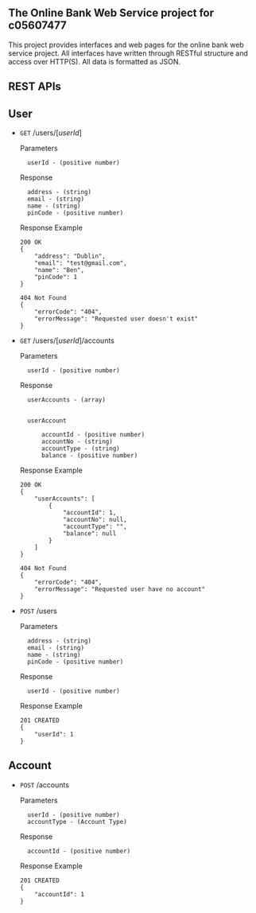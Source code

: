 ## The Online Bank Web Service project for c05607477
This project provides interfaces and web pages for the online bank web service project.
All interfaces have written through RESTful structure and access over HTTP(S). All data is formatted as JSON.
 
## REST APIs
## User
- `GET` /users/[*userId*]

    Parameters
    
        userId - (positive number)
        
    Response
    
        address - (string)
        email - (string)
        name - (string)
        pinCode - (positive number)
        
    Response Example
    ```
    200 OK
    {
        "address": "Dublin",
        "email": "test@gmail.com",
        "name": "Ben",
        "pinCode": 1
    }
    ```
    
    ```
    404 Not Found
    {
        "errorCode": "404",
        "errorMessage": "Requested user doesn't exist"
    }
    ```
         

- `GET` /users/[*userId*]/accounts

    Parameters
    
        userId - (positive number)

    Response
    
        userAccounts - (array)

        
        userAccount
        
            accountId - (positive number)
            accountNo - (string)
            accountType - (string)
            balance - (positive number)
            
    Response Example
    ```
    200 OK
    {
        "userAccounts": [
            {
                "accountId": 1,
                "accountNo": null,
                "accountType": "",
                "balance": null
            }
        ]
    }
    ```
    
    ```
    404 Not Found
    {
        "errorCode": "404",
        "errorMessage": "Requested user have no account"
    }
    ```

- `POST` /users

    Parameters
    
        address - (string)
        email - (string)
        name - (string)
        pinCode - (positive number)

    Response
    
        userId - (positive number)
        
    Response Example
    ```
    201 CREATED
    {
        "userId": 1
    }
    ```
    
## Account

- `POST` /accounts

    Parameters
    
        userId - (positive number)
        accountType - (Account Type)

    Response
    
        accountId - (positive number)
        
    Response Example
    ```
    201 CREATED
    {
        "accountId": 1
    }
    ```

